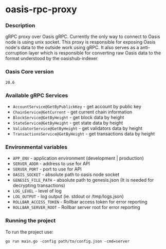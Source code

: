 # oasis-rpc-proxy

### Description
gRPC proxy over Oasis gRPC. Currently the only way to connect to Oasis node is using unix socket.
This proxy is responsible for exposing Oasis node's data to the outside work using gRPC. 
It also serves as a anti-corruption layer which is responsible for converting raw Oasis data to 
the format understood by the oasishub-indexer 

### Oasis Core version
```shell script
20.6
```
### Available gRPC Services

* `AccountService@GetByPublickKey` - get account by public key
* `ChainService@GetCurrent` - get current chain information
* `BlockService@GetByHeight` - get block data by height
* `StateService@GetByHeight` - get state data by height
* `ValidatorService@GetByHeight` - get validators data by height
* `TransactionsService@GetByHeight` - get transactions data by height

### Environmental variables

* `APP_ENV` - application environment (development | production) 
* `SERVER_ADDR` - address to use for API
* `SERVER_PORT` - port to use for API
* `OASIS_SOCKET` - absolute path to oasis node socket
* `GENESIS_FILE_PATH` - absolute path to genesis.json (It is needed for decrypting transactions)
* `LOG_LEVEL` - level of log
* `LOG_OUTPUT` - log output (ie. stdout or /tmp/logs.json)
* `ROLLBAR_ACCESS_TOKEN` - Rollbar access token for error reporting
* `ROLLBAR_SERVER_ROOT` - Rollbar server root for error reporting


### Running the project

To run the project use:

```shell script
go run main.go -config path/to/config.json -cmd=server
```